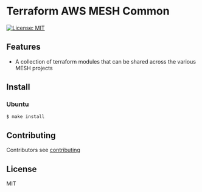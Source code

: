 # Terraform AWS MESH Common
[![License: MIT](https://img.shields.io/badge/License-MIT-blue.svg)](LICENSE)

## Features

- A collection of terraform modules that can be shared across the various MESH projects
## Install

### Ubuntu

```
$ make install
```

## Contributing

Contributors see [contributing](CONTRIBUTING.md)

## License

MIT
